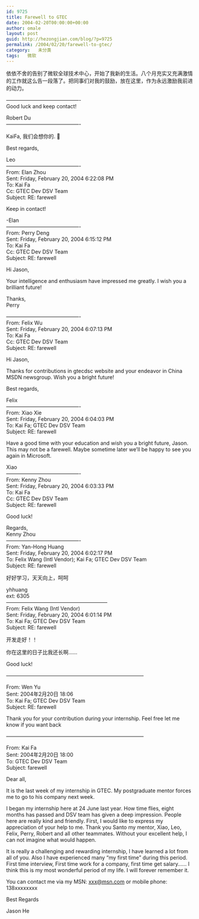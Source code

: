 ```yaml
---
id: 9725
title: Farewell to GTEC
date: 2004-02-20T00:00:00+00:00
author: omale
layout: post
guid: http://hezongjian.com/blog/?p=9725
permalink: /2004/02/20/farewell-to-gtec/
category:   未分类
tags:   微软
---
```

依依不舍的告别了微软全球技术中心，开始了我新的生活。八个月充实又充满激情的工作就这么告一段落了。把同事们对我的鼓励，放在这里，作为永远激励我前进的动力。

&#8212;&#8212;&#8212;&#8212;&#8212;&#8212;&#8212;&#8212;&#8212;&#8212;&#8212;&#8212;&#8212;&#8212;-  
Good luck and keep contact!

Robert Du  
&#8212;&#8212;&#8212;&#8212;&#8212;&#8212;&#8212;&#8212;&#8212;&#8212;&#8212;&#8212;&#8212;&#8212;-

KaiFa, 我们会想你的. 🙁

Best regards,

Leo  
&#8212;&#8212;&#8212;&#8212;&#8212;&#8212;&#8212;&#8212;&#8212;&#8212;&#8212;&#8212;&#8212;&#8212;-   
From: Elan Zhou   
Sent: Friday, February 20, 2004 6:22:08 PM   
To: Kai Fa   
Cc: GTEC Dev DSV Team   
Subject: RE: farewell 

Keep in contact!

-Elan  
&#8212;&#8212;&#8212;&#8212;&#8212;&#8212;&#8212;&#8212;&#8212;&#8212;&#8212;&#8212;&#8212;&#8212;-   
From: Perry Deng   
Sent: Friday, February 20, 2004 6:15:12 PM   
To: Kai Fa   
Cc: GTEC Dev DSV Team   
Subject: RE: farewell 

Hi Jason,

Your intelligence and enthusiasm have impressed me greatly. I wish you a brilliant future!

Thanks,  
Perry

&#8212;&#8212;&#8212;&#8212;&#8212;&#8212;&#8212;&#8212;&#8212;&#8212;&#8212;&#8212;&#8212;&#8212;-   
From: Felix Wu   
Sent: Friday, February 20, 2004 6:07:13 PM   
To: Kai Fa   
Cc: GTEC Dev DSV Team   
Subject: RE: farewell 

Hi Jason,

Thanks for contributions in gtecdsc website and your endeavor in China MSDN newsgroup.  Wish you a bright future!

Best regards,

Felix  
&#8212;&#8212;&#8212;&#8212;&#8212;&#8212;&#8212;&#8212;&#8212;&#8212;&#8212;&#8212;&#8212;&#8212;-   
From: Xiao Xie   
Sent: Friday, February 20, 2004 6:04:03 PM   
To: Kai Fa; GTEC Dev DSV Team   
Subject: RE: farewell 

Have a good time with your education and wish you a bright future, Jason. This may not be a farewell. Maybe sometime later we’ll be happy to see you again in Microsoft.

Xiao  
&#8212;&#8212;&#8212;&#8212;&#8212;&#8212;&#8212;&#8212;&#8212;&#8212;&#8212;&#8212;&#8212;&#8212;-   
From: Kenny Zhou   
Sent: Friday, February 20, 2004 6:03:33 PM   
To: Kai Fa   
Cc: GTEC Dev DSV Team   
Subject: RE: farewell 

Good luck!

Regards,   
Kenny Zhou   
&#8212;&#8212;&#8212;&#8212;&#8212;&#8212;&#8212;&#8212;&#8212;&#8212;&#8212;&#8212;&#8212;&#8212;-   
From: Yan-Hong Huang   
Sent: Friday, February 20, 2004 6:02:17 PM   
To: Felix Wang (Intl Vendor); Kai Fa; GTEC Dev DSV Team   
Subject: RE: farewell 

好好学习，天天向上，呵呵

yhhuang   
ext: 6305   
&#8212;&#8212;&#8212;&#8212;&#8212;&#8212;&#8212;&#8212;&#8212;&#8212;&#8212;&#8212;&#8212;&#8212;&#8212;&#8212;&#8212;&#8212;&#8212;&#8211;  
From: Felix Wang (Intl Vendor)   
Sent: Friday, February 20, 2004 6:01:14 PM   
To: Kai Fa; GTEC Dev DSV Team   
Subject: RE: farewell 

开发走好！！

你在这里的日子比我还长啊……

Good luck!

&#8212;&#8212;&#8212;&#8212;&#8212;&#8212;&#8212;&#8212;&#8212;&#8212;&#8212;&#8212;&#8212;&#8212;&#8212;&#8212;&#8212;&#8212;&#8212;&#8212;&#8212;&#8212;&#8212;&#8212;&#8212;&#8212;&#8211;

From: Wen Yu   
Sent: 2004年2月20日 18:06  
To: Kai Fa; GTEC Dev DSV Team  
Subject: RE: farewell

Thank you for your contribution during your internship. Feel free let me know if you want back 

&#8212;&#8212;&#8212;&#8212;&#8212;&#8212;&#8212;&#8212;&#8212;&#8212;&#8212;&#8212;&#8212;&#8212;&#8212;&#8212;&#8212;&#8212;&#8212;&#8212;&#8212;&#8212;&#8212;&#8212;&#8212;&#8212;&#8211;

From: Kai Fa   
Sent: 2004年2月20日 18:00  
To: GTEC Dev DSV Team  
Subject: farewell

 

Dear all, 

It is the last week of my internship in GTEC. My postgraduate mentor forces me to go to his company next week.

I began my internship here at 24 June last year. How time flies, eight months has passed and DSV team has given a deep impression. People here are really kind and friendly. First, I would like to express my appreciation of your help to me. Thank you Santo my mentor, Xiao, Leo, Felix, Perry, Robert and all other teammates. Without your excellent help, I can not imagine what would happen.

It is really a challenging and rewarding internship, I have learned a lot from all of you. Also I have experienced many “my first time” during this period. First time interview, First time work for a company, first time get salary&#8230;&#8230; I think this is my most wonderful period of my life. I will forever remember it.

You can contact me via my MSN: xxx@msn.com or mobile phone: 138xxxxxxxx

Best Regards

Jason He